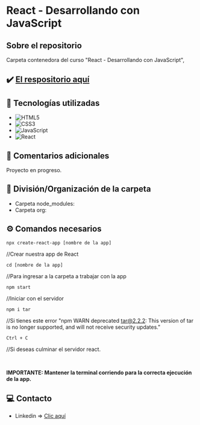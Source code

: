 # React - Desarrollando con JavaScript

## Sobre el repositorio
Carpeta contenedora del curso "React - Desarrollando con JavaScript", 

## ✔️ [El respositorio aquí](https://github.com/K3yJey/javascript-CRUD_JSAsincrono.git)

## 🔧 Tecnologías utilizadas
* ![HTML5](https://img.shields.io/badge/html5-%23E34F26.svg?style=for-the-badge&logo=html5&logoColor=white)
* ![CSS3](https://img.shields.io/badge/css3-%231572B6.svg?style=for-the-badge&logo=css3&logoColor=white)
* ![JavaScript](https://img.shields.io/badge/javascript-%23323330.svg?style=for-the-badge&logo=javascript&logoColor=%23F7DF1E)
* ![React](https://img.shields.io/badge/React-100000?style=for-the-badge&logo=React&logoColor=00dafc&labelColor=222222&color=222222)

## 📌 Comentarios adicionales 
Proyecto en progreso.

## 📂 División/Organización de la carpeta
* Carpeta node_modules: 
* Carpeta org: 

## ⚙️ Comandos necesarios
``` console 
npx create-react-app [nombre de la app]
``` 
//Crear nuestra app de React

``` console 
cd [nombre de la app] 
``` 
//Para ingresar a la carpeta a trabajar con la app

``` console
npm start 
```
//Iniciar con el servidor

``` console
npm i tar 
``` 
//Si tienes este error "npm WARN deprecated tar@2.2.2: This version of tar is no longer supported, and will not receive security updates."

``` console
Ctrl + C 
``` 
//Si deseas culminar el servidor react.

<br/>

**IMPORTANTE: Mantener la terminal corriendo para la correcta ejecución de la app.**

## 💻 Contacto
* Linkedin => [Clic aquí](https://www.linkedin.com/in/k3yjey-dev/)